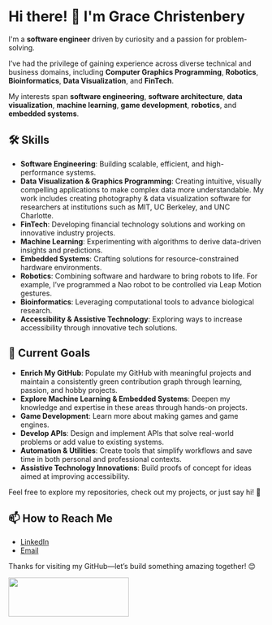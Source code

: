 # Hi there! 👋 I'm Grace Christenbery

I'm a **software engineer** driven by curiosity and a passion for problem-solving.

I’ve had the privilege of gaining experience across diverse technical and business domains, including **Computer Graphics Programming**, **Robotics**, **Bioinformatics**, **Data Visualization**, and **FinTech**.

My interests span **software engineering**, **software architecture**, **data visualization**, **machine learning**, **game development**, **robotics**, and **embedded systems**.

## 🛠 Skills

- **Software Engineering**: Building scalable, efficient, and high-performance systems.
- **Data Visualization & Graphics Programming**: Creating intuitive, visually compelling applications to make complex data more understandable. My work includes creating photography & data visualization software for researchers at institutions such as MIT, UC Berkeley, and UNC Charlotte.
- **FinTech**: Developing financial technology solutions and working on innovative industry projects.
- **Machine Learning**: Experimenting with algorithms to derive data-driven insights and predictions.
- **Embedded Systems**: Crafting solutions for resource-constrained hardware environments.
- **Robotics**: Combining software and hardware to bring robots to life. For example, I’ve programmed a Nao robot to be controlled via Leap Motion gestures.
- **Bioinformatics**: Leveraging computational tools to advance biological research.
- **Accessibility & Assistive Technology**: Exploring ways to increase accessibility through innovative tech solutions.

## 🎯 Current Goals

- **Enrich My GitHub**: Populate my GitHub with meaningful projects and maintain a consistently green contribution graph through learning, passion, and hobby projects.
- **Explore Machine Learning & Embedded Systems**: Deepen my knowledge and expertise in these areas through hands-on projects.
- **Game Development**: Learn more about making games and game engines.
- **Develop APIs**: Design and implement APIs that solve real-world problems or add value to existing systems.
- **Automation & Utilities**: Create tools that simplify workflows and save time in both personal and professional contexts.
- **Assistive Technology Innovations**: Build proofs of concept for ideas aimed at improving accessibility.

Feel free to explore my repositories, check out my projects, or just say hi! 🚀

## 📫 How to Reach Me
- [LinkedIn](https://www.linkedin.com/in/glchriste/)
- [Email](mailto:grace@gracefulco.de)

Thanks for visiting my GitHub—let’s build something amazing together! 😊

[<img src="https://cdn.buymeacoffee.com/buttons/v2/default-green.png" width="237" height="77">](https://buymeacoffee.com/gracefulcode)
